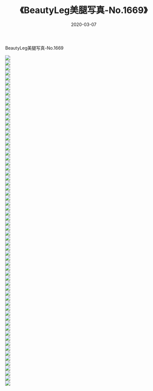 ﻿---
layout: post
title:  《BeautyLeg美腿写真-No.1669》
date:   2020-03-07
img: http://img.660000.xyz/Sharelink/网络美图/2020/BeautyLeg美腿写真-No.1669/000.jpg
categories: [美女, 清纯, 唯美]
---

BeautyLeg美腿写真-No.1669

  ![](http://img.660000.xyz/Sharelink/网络美图/2020/BeautyLeg美腿写真-No.1669/001.jpg) <br> ![](http://img.660000.xyz/Sharelink/网络美图/2020/BeautyLeg美腿写真-No.1669/002.jpg) <br> ![](http://img.660000.xyz/Sharelink/网络美图/2020/BeautyLeg美腿写真-No.1669/003.jpg) <br> ![](http://img.660000.xyz/Sharelink/网络美图/2020/BeautyLeg美腿写真-No.1669/004.jpg) <br> ![](http://img.660000.xyz/Sharelink/网络美图/2020/BeautyLeg美腿写真-No.1669/005.jpg) <br> ![](http://img.660000.xyz/Sharelink/网络美图/2020/BeautyLeg美腿写真-No.1669/006.jpg) <br> ![](http://img.660000.xyz/Sharelink/网络美图/2020/BeautyLeg美腿写真-No.1669/007.jpg) <br> ![](http://img.660000.xyz/Sharelink/网络美图/2020/BeautyLeg美腿写真-No.1669/008.jpg) <br> ![](http://img.660000.xyz/Sharelink/网络美图/2020/BeautyLeg美腿写真-No.1669/009.jpg) <br> ![](http://img.660000.xyz/Sharelink/网络美图/2020/BeautyLeg美腿写真-No.1669/010.jpg) <br> ![](http://img.660000.xyz/Sharelink/网络美图/2020/BeautyLeg美腿写真-No.1669/011.jpg) <br> ![](http://img.660000.xyz/Sharelink/网络美图/2020/BeautyLeg美腿写真-No.1669/012.jpg) <br> ![](http://img.660000.xyz/Sharelink/网络美图/2020/BeautyLeg美腿写真-No.1669/013.jpg) <br> ![](http://img.660000.xyz/Sharelink/网络美图/2020/BeautyLeg美腿写真-No.1669/014.jpg) <br> ![](http://img.660000.xyz/Sharelink/网络美图/2020/BeautyLeg美腿写真-No.1669/015.jpg) <br> ![](http://img.660000.xyz/Sharelink/网络美图/2020/BeautyLeg美腿写真-No.1669/016.jpg) <br> ![](http://img.660000.xyz/Sharelink/网络美图/2020/BeautyLeg美腿写真-No.1669/017.jpg) <br> ![](http://img.660000.xyz/Sharelink/网络美图/2020/BeautyLeg美腿写真-No.1669/018.jpg) <br> ![](http://img.660000.xyz/Sharelink/网络美图/2020/BeautyLeg美腿写真-No.1669/019.jpg) <br> ![](http://img.660000.xyz/Sharelink/网络美图/2020/BeautyLeg美腿写真-No.1669/020.jpg) <br> ![](http://img.660000.xyz/Sharelink/网络美图/2020/BeautyLeg美腿写真-No.1669/021.jpg) <br> ![](http://img.660000.xyz/Sharelink/网络美图/2020/BeautyLeg美腿写真-No.1669/022.jpg) <br> ![](http://img.660000.xyz/Sharelink/网络美图/2020/BeautyLeg美腿写真-No.1669/023.jpg) <br> ![](http://img.660000.xyz/Sharelink/网络美图/2020/BeautyLeg美腿写真-No.1669/024.jpg) <br> ![](http://img.660000.xyz/Sharelink/网络美图/2020/BeautyLeg美腿写真-No.1669/025.jpg) <br> ![](http://img.660000.xyz/Sharelink/网络美图/2020/BeautyLeg美腿写真-No.1669/026.jpg) <br> ![](http://img.660000.xyz/Sharelink/网络美图/2020/BeautyLeg美腿写真-No.1669/027.jpg) <br> ![](http://img.660000.xyz/Sharelink/网络美图/2020/BeautyLeg美腿写真-No.1669/028.jpg) <br> ![](http://img.660000.xyz/Sharelink/网络美图/2020/BeautyLeg美腿写真-No.1669/029.jpg) <br> ![](http://img.660000.xyz/Sharelink/网络美图/2020/BeautyLeg美腿写真-No.1669/030.jpg) <br> ![](http://img.660000.xyz/Sharelink/网络美图/2020/BeautyLeg美腿写真-No.1669/031.jpg) <br> ![](http://img.660000.xyz/Sharelink/网络美图/2020/BeautyLeg美腿写真-No.1669/032.jpg) <br> ![](http://img.660000.xyz/Sharelink/网络美图/2020/BeautyLeg美腿写真-No.1669/033.jpg) <br> ![](http://img.660000.xyz/Sharelink/网络美图/2020/BeautyLeg美腿写真-No.1669/034.jpg) <br> ![](http://img.660000.xyz/Sharelink/网络美图/2020/BeautyLeg美腿写真-No.1669/035.jpg) <br> ![](http://img.660000.xyz/Sharelink/网络美图/2020/BeautyLeg美腿写真-No.1669/036.jpg) <br> ![](http://img.660000.xyz/Sharelink/网络美图/2020/BeautyLeg美腿写真-No.1669/037.jpg) <br> ![](http://img.660000.xyz/Sharelink/网络美图/2020/BeautyLeg美腿写真-No.1669/038.jpg) <br> ![](http://img.660000.xyz/Sharelink/网络美图/2020/BeautyLeg美腿写真-No.1669/039.jpg) <br> ![](http://img.660000.xyz/Sharelink/网络美图/2020/BeautyLeg美腿写真-No.1669/040.jpg) <br> ![](http://img.660000.xyz/Sharelink/网络美图/2020/BeautyLeg美腿写真-No.1669/041.jpg) <br> ![](http://img.660000.xyz/Sharelink/网络美图/2020/BeautyLeg美腿写真-No.1669/042.jpg) <br> ![](http://img.660000.xyz/Sharelink/网络美图/2020/BeautyLeg美腿写真-No.1669/043.jpg) <br> ![](http://img.660000.xyz/Sharelink/网络美图/2020/BeautyLeg美腿写真-No.1669/044.jpg) <br> ![](http://img.660000.xyz/Sharelink/网络美图/2020/BeautyLeg美腿写真-No.1669/045.jpg) <br> ![](http://img.660000.xyz/Sharelink/网络美图/2020/BeautyLeg美腿写真-No.1669/046.jpg) <br> ![](http://img.660000.xyz/Sharelink/网络美图/2020/BeautyLeg美腿写真-No.1669/047.jpg) <br> ![](http://img.660000.xyz/Sharelink/网络美图/2020/BeautyLeg美腿写真-No.1669/048.jpg) <br> ![](http://img.660000.xyz/Sharelink/网络美图/2020/BeautyLeg美腿写真-No.1669/049.jpg) <br> ![](http://img.660000.xyz/Sharelink/网络美图/2020/BeautyLeg美腿写真-No.1669/050.jpg) <br> ![](http://img.660000.xyz/Sharelink/网络美图/2020/BeautyLeg美腿写真-No.1669/051.jpg) <br> ![](http://img.660000.xyz/Sharelink/网络美图/2020/BeautyLeg美腿写真-No.1669/052.jpg) <br> ![](http://img.660000.xyz/Sharelink/网络美图/2020/BeautyLeg美腿写真-No.1669/053.jpg) <br> ![](http://img.660000.xyz/Sharelink/网络美图/2020/BeautyLeg美腿写真-No.1669/054.jpg) <br> ![](http://img.660000.xyz/Sharelink/网络美图/2020/BeautyLeg美腿写真-No.1669/055.jpg) <br> ![](http://img.660000.xyz/Sharelink/网络美图/2020/BeautyLeg美腿写真-No.1669/056.jpg) <br> ![](http://img.660000.xyz/Sharelink/网络美图/2020/BeautyLeg美腿写真-No.1669/057.jpg) <br> ![](http://img.660000.xyz/Sharelink/网络美图/2020/BeautyLeg美腿写真-No.1669/058.jpg) <br> ![](http://img.660000.xyz/Sharelink/网络美图/2020/BeautyLeg美腿写真-No.1669/059.jpg) <br> ![](http://img.660000.xyz/Sharelink/网络美图/2020/BeautyLeg美腿写真-No.1669/060.jpg) <br> ![](http://img.660000.xyz/Sharelink/网络美图/2020/BeautyLeg美腿写真-No.1669/061.jpg) <br> ![](http://img.660000.xyz/Sharelink/网络美图/2020/BeautyLeg美腿写真-No.1669/062.jpg) <br> ![](http://img.660000.xyz/Sharelink/网络美图/2020/BeautyLeg美腿写真-No.1669/063.jpg) <br> ![](http://img.660000.xyz/Sharelink/网络美图/2020/BeautyLeg美腿写真-No.1669/064.jpg) <br> ![](http://img.660000.xyz/Sharelink/网络美图/2020/BeautyLeg美腿写真-No.1669/065.jpg) <br> ![](http://img.660000.xyz/Sharelink/网络美图/2020/BeautyLeg美腿写真-No.1669/066.jpg) <br>